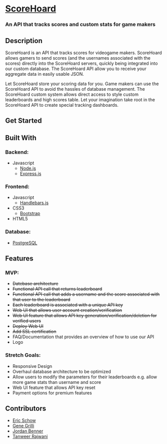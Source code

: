 # [ScoreHoard](https://scorehoard.com)
### An API that tracks scores and custom stats for game makers

## Description
ScoreHoard is an API that tracks scores for videogame makers. ScoreHoard allows gamers to send scores (and the usernames associated with the scores) directly into the ScoreHoard servers, quickly being integrated into our custom database. The ScoreHoard API allow you to receive your aggregate data in easily usable JSON. 

Let ScoreHoard store your scoring data for you.  Game makers can use the ScoreHoard API to avoid the hassles of database management.  The ScoreHoard custom system allows direct access to style custom leaderboards and high scores table.  Let your imagination take root in the ScoreHoard API to create special tracking dashboards.  

## Get Started

## Built With

### Backend:
* Javascript
   * [Node.js](https://nodejs.org/en/)  
   * [Express.js](https://expressjs.com/)  

### Frontend:
* Javascript
   * [Handlebars.js](http://handlebarsjs.com/)  
* CSS3
   * [Bootstrap](http://getbootstrap.com/)  
* HTML5

### Database:
* [PostgreSQL](https://www.postgresql.org/)


## Features

### MVP:

* ~~Datebase architecture~~
* ~~Functional API call that returns leaderboard~~
* ~~Functional API call that adds a username and the score associated with that user to the leaderboard~~
* ~~Each leaderboard is associated with a unique API key~~
* ~~Web UI that allows user account creation/verification~~
* ~~Web UI feature that allows API key generation/verification/deletion for verified users~~
* ~~Deploy Web UI~~
* ~~Add SSL certification~~
* FAQ/Documentation that provides an overview of how to use our API
* Logo

### Stretch Goals:

* Responsive Design
* Overhaul database architecture to be optimized
* Allow users to modify the parameters for their leaderboards e.g. allow more game stats than username and score
* Web UI feature that allows API key reset
* Payment options for premium features

## Contributors

* [Eric Schow](https://github.com/ericmschow)
* [Gene Grilli](https://github.com/g-grilli)
* [Jordan Benner](https://github.com/JordanBenner)
* [Tanweer Rajwani](https://github.com/antweer)
